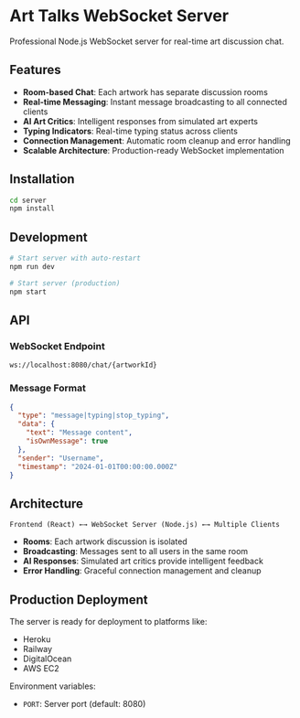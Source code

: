 # Art Talks WebSocket Server

Professional Node.js WebSocket server for real-time art discussion chat.

## Features

- **Room-based Chat**: Each artwork has separate discussion rooms
- **Real-time Messaging**: Instant message broadcasting to all connected clients
- **AI Art Critics**: Intelligent responses from simulated art experts
- **Typing Indicators**: Real-time typing status across clients
- **Connection Management**: Automatic room cleanup and error handling
- **Scalable Architecture**: Production-ready WebSocket implementation

## Installation

```bash
cd server
npm install
```

## Development

```bash
# Start server with auto-restart
npm run dev

# Start server (production)
npm start
```

## API

### WebSocket Endpoint
```
ws://localhost:8080/chat/{artworkId}
```

### Message Format
```json
{
  "type": "message|typing|stop_typing",
  "data": {
    "text": "Message content",
    "isOwnMessage": true
  },
  "sender": "Username",
  "timestamp": "2024-01-01T00:00:00.000Z"
}
```

## Architecture

```
Frontend (React) ←→ WebSocket Server (Node.js) ←→ Multiple Clients
```

- **Rooms**: Each artwork discussion is isolated
- **Broadcasting**: Messages sent to all users in the same room
- **AI Responses**: Simulated art critics provide intelligent feedback
- **Error Handling**: Graceful connection management and cleanup

## Production Deployment

The server is ready for deployment to platforms like:
- Heroku
- Railway
- DigitalOcean
- AWS EC2

Environment variables:
- `PORT`: Server port (default: 8080)

